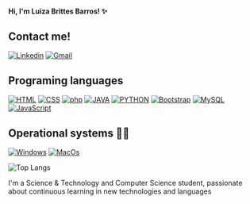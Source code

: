 #### Hi, I'm Luiza Brittes Barros! ✨

<div style="display: inline_block">

## Contact me!

[![Linkedin](https://img.shields.io/badge/LinkedIn-0077B5?style=for-the-badge&logo=linkedin&logoColor=white)](https://www.linkedin.com/in/luiza-brittes-barros/)
[![Gmail](https://img.shields.io/badge/Gmail-D14836?style=for-the-badge&logo=gmail&logoColor=white)](luizabrittesbarros@gmail.com)

## Programing languages

[![HTML](https://img.shields.io/badge/HTML5-E34F26?style=for-the-badge&logo=html5&logoColor=white)]()
[![CSS](https://img.shields.io/badge/CSS-239120?&style=for-the-badge&logo=css3&logoColor=white)]()
[![php](https://img.shields.io/badge/PHP-777BB4?style=for-the-badge&logo=php&logoColor=white)]()
[![JAVA](https://img.shields.io/badge/Java-ED8B00?style=for-the-badge&logo=openjdk&logoColor=white)]()
[![PYTHON](https://img.shields.io/badge/Python-14354C?style=for-the-badge&logo=python&logoColor=white)](https://github.com/brittesz/Python-projects)
[![Bootstrap](https://img.shields.io/badge/Bootstrap-563D7C?style=for-the-badge&logo=bootstrap&logoColor=white)]()
[![MySQL](https://img.shields.io/badge/MySQL-00000F?style=for-the-badge&logo=mysql&logoColor=white)]()
[![JavaScript](https://img.shields.io/badge/JavaScript-F7DF1E?style=for-the-badge&logo=javascript&logoColor=black)]()

## Operational systems 🐱‍💻

[![Windows](https://img.shields.io/badge/Windows-0078D6?style=for-the-badge&logo=windows&logoColor=white)]()
[![MacOs](https://img.shields.io/badge/mac%20os-000000?style=for-the-badge&logo=apple&logoColor=white)]()


![Top Langs](https://github-readme-stats.vercel.app/api/top-langs/?username=brittesz&layout=compact)
</div>

I'm a Science & Technology and Computer Science student, passionate about continuous learning in new technologies and languages
